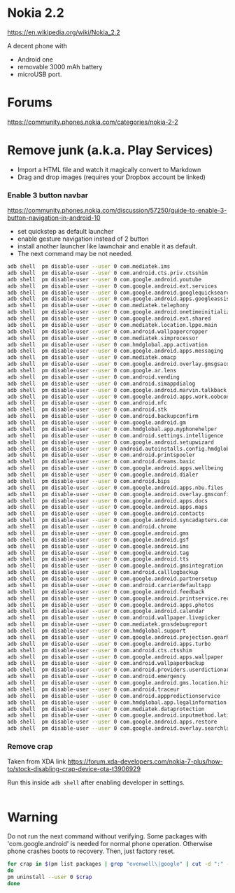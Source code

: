 # Nokia 2.2
https://en.wikipedia.org/wiki/Nokia_2.2

A decent phone with 
  - Android one
  -  removable 3000 mAh battery
  -  microUSB port.

# Forums
https://community.phones.nokia.com/categories/nokia-2-2

# Remove junk (a.k.a. Play Services)

  - Import a HTML file and watch it magically convert to Markdown
  - Drag and drop images (requires your Dropbox account be linked)

### Enable 3 button navbar
https://community.phones.nokia.com/discussion/57250/guide-to-enable-3-button-navigation-in-android-10

  - set quickstep as default launcher
  - enable gesture navigation instead of 2 button
  - install another launcher like lawnchair and enable it as default.
  - The next command may be not needed.
```sh
adb shell  pm disable-user --user 0 com.mediatek.ims
adb shell  pm disable-user --user 0 com.android.cts.priv.ctsshim
adb shell  pm disable-user --user 0 com.google.android.youtube
adb shell  pm disable-user --user 0 com.google.android.ext.services
adb shell  pm disable-user --user 0 com.google.android.googlequicksearchbox
adb shell  pm disable-user --user 0 com.google.android.apps.googleassistant
adb shell  pm disable-user --user 0 com.mediatek.telephony
adb shell  pm disable-user --user 0 com.google.android.onetimeinitializer
adb shell  pm disable-user --user 0 com.google.android.ext.shared
adb shell  pm disable-user --user 0 com.mediatek.location.lppe.main
adb shell  pm disable-user --user 0 com.android.wallpapercropper
adb shell  pm disable-user --user 0 com.mediatek.simprocessor
adb shell  pm disable-user --user 0 com.hmdglobal.app.activation
adb shell  pm disable-user --user 0 com.google.android.apps.messaging
adb shell  pm disable-user --user 0 com.mediatek.omacp
adb shell  pm disable-user --user 0 com.google.android.overlay.gmsgsaconfig
adb shell  pm disable-user --user 0 com.google.ar.lens
adb shell  pm disable-user --user 0 com.android.vending
adb shell  pm disable-user --user 0 com.android.simappdialog
adb shell  pm disable-user --user 0 com.google.android.marvin.talkback
adb shell  pm disable-user --user 0 com.google.android.apps.work.oobconfig
adb shell  pm disable-user --user 0 com.android.nfc
adb shell  pm disable-user --user 0 com.android.stk
adb shell  pm disable-user --user 0 com.android.backupconfirm
adb shell  pm disable-user --user 0 com.google.android.gm
adb shell  pm disable-user --user 0 com.hmdglobal.app.myphonehelper
adb shell  pm disable-user --user 0 com.android.settings.intelligence
adb shell  pm disable-user --user 0 com.google.android.setupwizard
adb shell  pm disable-user --user 0 android.autoinstalls.config.hmdglobal.wasp
adb shell  pm disable-user --user 0 com.android.printspooler
adb shell  pm disable-user --user 0 com.android.dreams.basic
adb shell  pm disable-user --user 0 com.google.android.apps.wellbeing
adb shell  pm disable-user --user 0 com.google.android.dialer
adb shell  pm disable-user --user 0 com.android.bips
adb shell  pm disable-user --user 0 com.google.android.apps.nbu.files
adb shell  pm disable-user --user 0 com.google.android.overlay.gmsconfig
adb shell  pm disable-user --user 0 com.google.android.apps.docs
adb shell  pm disable-user --user 0 com.google.android.apps.maps
adb shell  pm disable-user --user 0 com.google.android.contacts
adb shell  pm disable-user --user 0 com.google.android.syncadapters.contacts
adb shell  pm disable-user --user 0 com.android.chrome
adb shell  pm disable-user --user 0 com.google.android.gms
adb shell  pm disable-user --user 0 com.google.android.gsf
adb shell  pm disable-user --user 0 com.google.android.ims
adb shell  pm disable-user --user 0 com.google.android.tag
adb shell  pm disable-user --user 0 com.google.android.tts
adb shell  pm disable-user --user 0 com.google.android.gmsintegration
adb shell  pm disable-user --user 0 com.android.calllogbackup
adb shell  pm disable-user --user 0 com.google.android.partnersetup
adb shell  pm disable-user --user 0 com.android.carrierdefaultapp
adb shell  pm disable-user --user 0 com.google.android.feedback
adb shell  pm disable-user --user 0 com.google.android.printservice.recommendation
adb shell  pm disable-user --user 0 com.google.android.apps.photos
adb shell  pm disable-user --user 0 com.google.android.calendar
adb shell  pm disable-user --user 0 com.android.wallpaper.livepicker
adb shell  pm disable-user --user 0 com.mediatek.gnssdebugreport
adb shell  pm disable-user --user 0 com.hmdglobal.support
adb shell  pm disable-user --user 0 com.google.android.projection.gearhead
adb shell  pm disable-user --user 0 com.google.android.apps.turbo
adb shell  pm disable-user --user 0 com.android.cts.ctsshim
adb shell  pm disable-user --user 0 com.google.android.apps.wallpaper
adb shell  pm disable-user --user 0 com.android.wallpaperbackup
adb shell  pm disable-user --user 0 com.android.providers.userdictionary
adb shell  pm disable-user --user 0 com.android.emergency
adb shell  pm disable-user --user 0 com.google.android.gms.location.history
adb shell  pm disable-user --user 0 com.android.traceur
adb shell  pm disable-user --user 0 com.android.apppredictionservice
adb shell  pm disable-user --user 0 com.hmdglobal.app.legalinformation
adb shell  pm disable-user --user 0 com.mediatek.dataprotection
adb shell  pm disable-user --user 0 com.google.android.inputmethod.latin
adb shell  pm disable-user --user 0 com.google.android.apps.restore
adb shell  pm disable-user --user 0 com.google.android.overlay.searchlauncherconfig
```




### Remove crap

Taken from  XDA link https://forum.xda-developers.com/nokia-7-plus/how-to/stock-disabling-crap-device-ota-t3906929

Run this inside ```adb shell``` after enabling developer in settings.

```sh

```

# Warning
Do not run the next command without verifying. Some packages with 'com.google.android' is needed for normal phone operation. Otherwise phone crashes boots to recovery. Then, just factory reset.

```sh
for crap in $(pm list packages | grep "evenwell\|google" | cut -d ":" -f2)
do
pm uninstall --user 0 $crap
done
```

